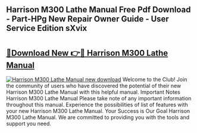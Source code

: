 ## Harrison M300 Lathe Manual Free Pdf Download - Part-HPg New Repair Owner Guide - User Service Edition sXvix

# <h2><a href="http://bc31143.oget.top/?id=Harrison+M300+Lathe+Manual">🔗Download New 👉🔴 Harrison M300 Lathe Manual</a></h2>

[![Harrison M300 Lathe Manual new download](https://i.imgur.com/5g1atiW.png)](http://bc31143.oget.top/?id=Harrison+M300+Lathe+Manual)
Welcome to the Club! Join the community of users who have discovered the potential of their new Harrison M300 Lathe Manual with this helpful manual. Important Notes Harrison M300 Lathe Manual Please take note of any important information throughout this manual. Experience the possibilities of list of features with your new Harrison M300 Lathe Manual. Your Success is Our Goal Harrison M300 Lathe Manual. We are committed to providing you with the tools and support you need.
